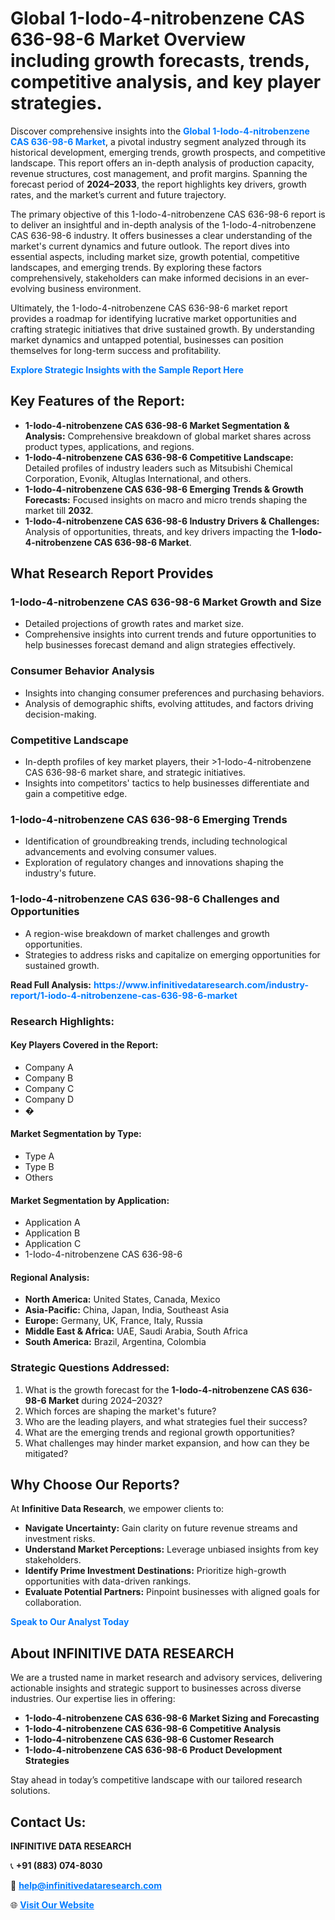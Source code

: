 <h1>Global 1-Iodo-4-nitrobenzene CAS 636-98-6 Market Overview including growth forecasts, trends, competitive analysis, and key player strategies.</h1>
<p>
Discover comprehensive insights into the 
<a href="https://www.infinitivedataresearch.com/industry-report/1-iodo-4-nitrobenzene-cas-636-98-6-market" rel="dofollow" style="color: #007BFF; text-decoration: none;"><strong>Global 1-Iodo-4-nitrobenzene CAS 636-98-6 Market</strong></a>, a pivotal industry segment analyzed through its historical development, emerging trends, growth prospects, and competitive landscape. This report offers an in-depth analysis of production capacity, revenue structures, cost management, and profit margins. Spanning the forecast period of <strong>2024–2033</strong>, the report highlights key drivers, growth rates, and the market’s current and future trajectory.
</p>
<p>
The primary objective of this 1-Iodo-4-nitrobenzene CAS 636-98-6 report is to deliver an insightful and in-depth analysis of the 1-Iodo-4-nitrobenzene CAS 636-98-6 industry. It offers businesses a clear understanding of the market's current dynamics and future outlook. The report dives into essential aspects, including market size, growth potential, competitive landscapes, and emerging trends. By exploring these factors comprehensively, stakeholders can make informed decisions in an ever-evolving business environment.
</p>
<p>
Ultimately, the 1-Iodo-4-nitrobenzene CAS 636-98-6 market report provides a roadmap for identifying lucrative market opportunities and crafting strategic initiatives that drive sustained growth. By understanding market dynamics and untapped potential, businesses can position themselves for long-term success and profitability.
</p>
<p>
<a href="https://www.infinitivedataresearch.com/request-sample/reportId=107285" style="color: #007BFF; text-decoration: none;"><strong>Explore Strategic Insights with the Sample Report Here</strong></a>
</p>

<h2>Key Features of the Report:</h2>
<ul>
<li><strong>1-Iodo-4-nitrobenzene CAS 636-98-6 Market Segmentation & Analysis:</strong> Comprehensive breakdown of global market shares across product types, applications, and regions.</li>
<li><strong>1-Iodo-4-nitrobenzene CAS 636-98-6 Competitive Landscape:</strong> Detailed profiles of industry leaders such as Mitsubishi Chemical Corporation, Evonik, Altuglas International, and others.</li>
<li><strong>1-Iodo-4-nitrobenzene CAS 636-98-6 Emerging Trends & Growth Forecasts:</strong> Focused insights on macro and micro trends shaping the market till <strong>2032</strong>.</li>
<li><strong>1-Iodo-4-nitrobenzene CAS 636-98-6 Industry Drivers & Challenges:</strong> Analysis of opportunities, threats, and key drivers impacting the <strong>1-Iodo-4-nitrobenzene CAS 636-98-6 Market</strong>.</li>
</ul>

<h2>What Research Report Provides</h2>
<h3>1-Iodo-4-nitrobenzene CAS 636-98-6 Market Growth and Size</h3>
<ul>
<li>Detailed projections of growth rates and market size.</li>
<li>Comprehensive insights into current trends and future opportunities to help businesses forecast demand and align strategies effectively.</li>
</ul>

<h3>Consumer Behavior Analysis</h3>
<ul>
<li>Insights into changing consumer preferences and purchasing behaviors.</li>
<li>Analysis of demographic shifts, evolving attitudes, and factors driving decision-making.</li>
</ul>

<h3>Competitive Landscape</h3>
<ul>
<li>In-depth profiles of key market players, their >1-Iodo-4-nitrobenzene CAS 636-98-6 market share, and strategic initiatives.</li>
<li>Insights into competitors' tactics to help businesses differentiate and gain a competitive edge.</li>
</ul>

<h3>1-Iodo-4-nitrobenzene CAS 636-98-6 Emerging Trends</h3>
<ul>
<li>Identification of groundbreaking trends, including technological advancements and evolving consumer values.</li>
<li>Exploration of regulatory changes and innovations shaping the industry's future.</li>
</ul>

<h3>1-Iodo-4-nitrobenzene CAS 636-98-6 Challenges and Opportunities</h3>
<ul>
<li>A region-wise breakdown of market challenges and growth opportunities.</li>
<li>Strategies to address risks and capitalize on emerging opportunities for sustained growth.</li>
</ul>
<p><strong>Read Full Analysis:</strong> <a href="https://www.infinitivedataresearch.com/industry-report/1-iodo-4-nitrobenzene-cas-636-98-6-market" rel="dofollow" style="color: #007BFF; text-decoration: none;"><strong>https://www.infinitivedataresearch.com/industry-report/1-iodo-4-nitrobenzene-cas-636-98-6-market</strong></a></p>
<h3>Research Highlights:</h3>
<h4>Key Players Covered in the Report:</h4>
<ul><li>Company A</li><li>Company B</li><li>Company C</li><li>Company D</li><li>�</li></ul>
<h4>Market Segmentation by Type:</h4>
<ul><li>Type A</li><li>Type B</li><li>Others</li></ul>
<h4>Market Segmentation by Application:</h4>
<ul><li>Application A</li><li>Application B</li><li>Application C</li><li>1-Iodo-4-nitrobenzene CAS 636-98-6</li></ul>

<h4>Regional Analysis:</h4>
<ul>
<li><strong>North America:</strong> United States, Canada, Mexico</li>
<li><strong>Asia-Pacific:</strong> China, Japan, India, Southeast Asia</li>
<li><strong>Europe:</strong> Germany, UK, France, Italy, Russia</li>
<li><strong>Middle East & Africa:</strong> UAE, Saudi Arabia, South Africa</li>
<li><strong>South America:</strong> Brazil, Argentina, Colombia</li>
</ul>

<h3>Strategic Questions Addressed:</h3>
<ol>
<li>What is the growth forecast for the <strong>1-Iodo-4-nitrobenzene CAS 636-98-6 Market</strong> during 2024–2032?</li>
<li>Which forces are shaping the market's future?</li>
<li>Who are the leading players, and what strategies fuel their success?</li>
<li>What are the emerging trends and regional growth opportunities?</li>
<li>What challenges may hinder market expansion, and how can they be mitigated?</li>
</ol>

<h2>Why Choose Our Reports?</h2>
<p>At <strong>Infinitive Data Research</strong>, we empower clients to:</p>
<ul>
<li><strong>Navigate Uncertainty:</strong> Gain clarity on future revenue streams and investment risks.</li>
<li><strong>Understand Market Perceptions:</strong> Leverage unbiased insights from key stakeholders.</li>
<li><strong>Identify Prime Investment Destinations:</strong> Prioritize high-growth opportunities with data-driven rankings.</li>
<li><strong>Evaluate Potential Partners:</strong> Pinpoint businesses with aligned goals for collaboration.</li>
</ul>
<p><a href="https://www.infinitivedataresearch.com/industry-report/1-iodo-4-nitrobenzene-cas-636-98-6-market" rel="dofollow" style="color: #007BFF; text-decoration: none;"><strong>Speak to Our Analyst Today</strong></a></p>

<h2>About INFINITIVE DATA RESEARCH</h2>
<p>We are a trusted name in market research and advisory services, delivering actionable insights and strategic support to businesses across diverse industries. Our expertise lies in offering:</p>
<ul>
<li><strong>1-Iodo-4-nitrobenzene CAS 636-98-6 Market Sizing and Forecasting</strong></li>
<li><strong>1-Iodo-4-nitrobenzene CAS 636-98-6 Competitive Analysis</strong></li>
<li><strong>1-Iodo-4-nitrobenzene CAS 636-98-6 Customer Research</strong></li>
<li><strong>1-Iodo-4-nitrobenzene CAS 636-98-6 Product Development Strategies</strong></li>
</ul>
<p>Stay ahead in today’s competitive landscape with our tailored research solutions.</p>

<h2>Contact Us:</h2>
<p><strong>INFINITIVE DATA RESEARCH</strong></p>
<p>📞 <strong>+91 (883) 074-8030</strong></p>
<p>📧 <strong><a href="mailto:help@infinitivedataresearch.com" style="color: #007BFF;">help@infinitivedataresearch.com</a></strong></p>
<p>🌐 <strong><a href="https://www.infinitivedataresearch.com" rel="dofollow" style="color: #007BFF;">Visit Our Website</a></strong></p>